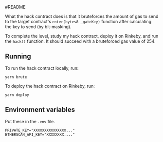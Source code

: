 #README

What the hack contract does is that it bruteforces the amount of gas to send to the target contract's `enter(bytes8 _gateKey)` function after calculating the key to send (by bit-masking).

To complete the level, study my hack contract, deploy it on Rinkeby, and run the `hack()` function. It should succeed with a bruteforced gas value of 254.

## Running

To run the hack contract locally, run:
```
yarn brute
```

To deploy the hack contract on Rinkeby, run:
```
yarn deploy
```

## Environment variables
Put these in the `.env` file.

```
PRIVATE_KEY="XXXXXXXXXXXXXXX..."
ETHERSCAN_API_KEY="XXXXXXXX...."
```
